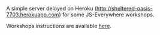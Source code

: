 A simple server deloyed on Heroku (http://sheltered-oasis-7703.herokuapp.com) for some JS-Everywhere workshops.

Workshops instructions are available [here](https://github.com/bargenson/JS.Everywhere_HandsOn).